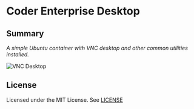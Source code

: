# Coder Enterprise Desktop

## Summary

*A simple Ubuntu container with VNC desktop and other common utilities installed.*

![VNC Desktop](https://raw.githubusercontent.com/bpmct/coder-templates/main/screenshots/desktop-base.png)

## License

Licensed under the MIT License. See [LICENSE](LICENSE)